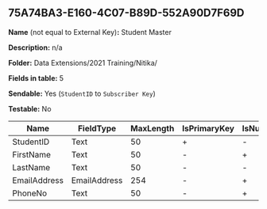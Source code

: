 ## 75A74BA3-E160-4C07-B89D-552A90D7F69D

**Name** (not equal to External Key)**:** Student Master

**Description:** n/a

**Folder:** Data Extensions/2021 Training/Nitika/

**Fields in table:** 5

**Sendable:** Yes (`StudentID` to `Subscriber Key`)

**Testable:** No

| Name | FieldType | MaxLength | IsPrimaryKey | IsNullable | DefaultValue |
| --- | --- | --- | --- | --- | --- |
| StudentID | Text | 50 | + | - |  |
| FirstName | Text | 50 | - | + |  |
| LastName | Text | 50 | - | - |  |
| EmailAddress | EmailAddress | 254 | - | + |  |
| PhoneNo | Text | 50 | - | + |  |
